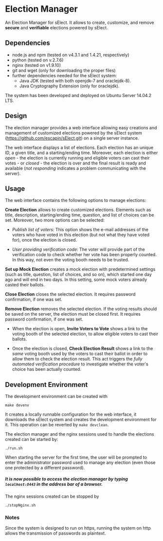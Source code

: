 # Election Manager

An Election Manager for sElect.  It allows to create, customize, and
remove **secure** and **verifiable** elections powered by sElect.


## Dependencies

* node.js and npm (tested on v4.3.1 and 1.4.21, respectively)
* python (tested on v.2.7.6)
* nginx (tested on v1.9.10)
* git and wget (only for downloading the proper files)
* further dependencies needed for the sElect system:
  * Java JDK (tested with both openjdk-7 and oraclejdk-8).
  * Java Cryptography Extension (only for oraclejdk).

The system has been developed and deployed on Ubuntu Server 14.04.2 LTS.


## Design

The election manager provides a web interface allowing easy
creations and management of customized elections powered by the sElect
system (https://github.com/escapin/sElect.git) on a single server
instance.

The web interface displays a list of elections. Each election has an
unique ID, a given title, and a starting/ending time. Moreover, each
election is either *open* - the election is currently running and
eligible voters can cast their votes -
or *closed* - the election is over and the final result is ready and available
(*not responding* indicates a problem communicating with the server).


## Usage

The web interface contains the following options to manage elections:

**Create Election** allows to create customized elections.  Elements
such as title, description, starting/ending time, question, and 
list of choices can be set. Moreover, two more options can be selected:

* _Publish list of voters_: This option shows the e-mail addresses of
  the voters who have voted in this election (but not what they have voted
  for), once the election is closed.
 
* _User providing verification code_: The voter will provide part of 
  the verification code to check whether her vote has been properly 
  counted. In this way, not even the voting booth needs to be trusted. 

**Set up Mock Election** creates a mock election with predetermined settings
(such as title, question, list of choices, and so on), which started one day ago
and will end in two days. In this setting, some mock voters already casted their ballots.

**Close Election** closes the selected election. It requires password 
confirmation, if one was set.

**Remove Election** removes the selected election. If the voting results
should be saved on the server, the election must be closed first.
It requires password confirmation, if one was set.


* When the election is open, **Invite Voters to Vote** shows a link to the voting booth of the selected election,
to allow eligible voters to cast their ballots.

* Once the election is closed, **Check Election Result** shows a link to the _same_ voting booth used by the voters
to cast their ballot in order to allow them to check the election result. 
This act triggers the *fully automated verification procedure* to investigate whether
the voter's choice has been actually counted.


## Development Environment

The development environment can be created with

```
make devenv
```

It creates a locally runnable configuration for the
web interface, it downloads the sElect system and creates the
development environment for it. This operation can be reverted by
`make devclean`.


The election manager and the nginx sessions used to handle the elections created can be started by:

```
./run.sh
```

When starting the server for the first time, the user will be prompted
to enter the administrator password used to manage any election (even
those one protected by a different password).


##### It is now possible to access the election manager by typing ``localhost:8443`` in the address bar of a browser.


The nginx sessions created can be stopped by

```
./stopNginx.sh
```

### Notes

Since the system is designed to run on https, running the system 
on http allows the transmission of passwords as plaintext.
